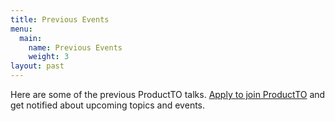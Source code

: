 ```yaml
---
title: Previous Events
menu:
  main:
    name: Previous Events
    weight: 3
layout: past
---
```


Here are some of the previous ProductTO talks. [Apply to join ProductTO](/apply) and get notified about upcoming topics and events.

